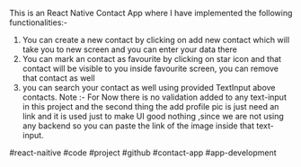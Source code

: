 This is an React Native Contact App where I have implemented the following functionalities:-
1. You can create a new contact by clicking on add new contact which will take you to new screen and you can enter your data there
2. You can mark an contact as favourite by clicking on star icon and that contact will be visible to you inside favourite screen, you can remove that contact as well
3. you can search your contact as well using provided TextInput above contacts.
Note :- For Now there is no validation added to any text-input in this project and the second thing the add profile pic is just need an link and it is used just to make UI good nothing ,since we are not using any backend so you can paste the link of the image inside that text-input.

#react-naitive #code #project #github #contact-app #app-development
